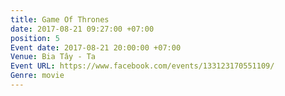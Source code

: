 ```yaml
---
title: Game Of Thrones
date: 2017-08-21 09:27:00 +07:00
position: 5
Event date: 2017-08-21 20:00:00 +07:00
Venue: Bia Tây - Ta
Event URL: https://www.facebook.com/events/133123170551109/
Genre: movie
---
```


